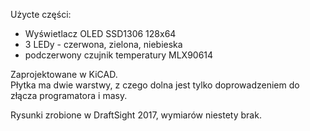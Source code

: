 Użycte części:
* Wyświetlacz OLED SSD1306 128x64  
* 3 LEDy - czerwona, zielona, niebieska
* podczerwony czujnik temperatury MLX90614  

Zaprojektowane w KiCAD.  
Płytka ma dwie warstwy, z czego dolna jest tylko doprowadzeniem do złącza programatora i masy.  

Rysunki zrobione w DraftSight 2017, wymiarów niestety brak.  